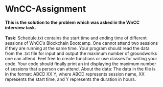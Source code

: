 # WnCC-Assignment

**This is the solution to the problem which was asked in the WnCC interview task.** <br/><br/>
**Task:** Schedule.txt contains the start time and ending time of different sessions of
      WnCC’s Blockchain Bootcamp. One cannot attend two sessions if they are
      running at the same time. Your program should read the data from the .txt file for
      input and output the maximum number of groundworks one can attend.
      Feel free to create functions or use classes for writing your code. Your code
      should finally print an int displaying the maximum number of sessions that a
      person can attend.
      About the data: The data in the file is in the format: ABCD XX Y, where ABCD
      represents session name, XX represents the start time, and Y represents the
      duration in hours.
      
 
